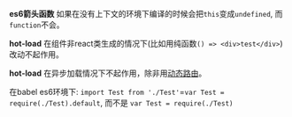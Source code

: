 **es6箭头函数** 如果在没有上下文的环境下编译的时候会把`this`变成`undefined`, 而`function`不会。

**hot-load** 在组件非react类生成的情况下(比如用纯函数`() => <div>test</div>`)改动不起作用。

**hot-load** 在异步加载情况下不起作用，除非用[动态路由](https://github.com/ReactTraining/react-router/blob/master/docs/guides/DynamicRouting.md)。

在babel es6环境下: `import Test from './Test'`=`var Test = require(./Test).default`, 而不是 `var Test = require(./Test)`
